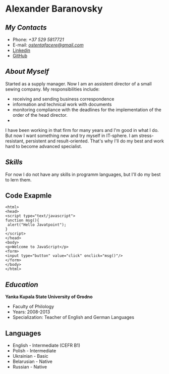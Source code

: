 # **Alexander Baranovsky**

## *My Contacts*

* Phone: *+37 529 5817721*
* E-mail: *ostentafacere@gmail.com*
* [Linkedin](https://www.linkedin.com/in/%D0%B0%D0%BB%D0%B5%D0%BA%D1%81%D0%B0%D0%BD%D0%B4%D1%80-%D0%B1%D0%B0%D1%80%D0%B0%D0%BD%D0%BE%D0%B2%D1%81%D0%BA%D0%B8%D0%B9-72237573/)
* [GitHub](https://github.com/ostentafacere)

## *About Myself*

Started as a supply manager. Now I am an assistent director of a small sewing company. My responsibilities include: 
- receiving and sending business correspondence 
- information  and technical work with documents
- monitoring compliance with the deadlines for the implementation of the order of the head director.
- 
I have been working in that firm for many years and I'm good in what I do. But now I want something new and try myself in IT-sphere. I am stress-resistant, persistent and result-oriented. That's why I'll do my best and work hard to become advanced specialist.

## *Skills*

For now I do not have any skills in programm languages, but I'll do my best to lern them.

## Code Exapmle

```
<html>
<head>
<script type="text/javascript">
function msg(){
 alert("Hello Javatpoint");
}
</script>
</head>
<body>
<p>Welcome to JavaScript</p>
<form>
<input type="button" value="click" onclick="msg()"/>
</form>
</body>
</html>
```
## *Education*

**Yanka Kupala State University of Grodno**
* Faculty of Philology
* Years: 2008-2013
* Specialization: Teacher of English and German Languages


## Languages
* English - Intermediate (CEFR B1)
* Polish - Intermediate
* Ukrainian - Basic
* Belarusian - Native 
* Russian -  Native
